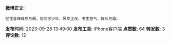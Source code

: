 **微博正文**: 
```
忆往昔峥嵘岁月稠，恰同学少年，风华正茂，书生意气，挥斥方遒。
```
**发布时间**: 2023-09-28 13:49:00
**发布工具**: iPhone客户端
**点赞数**: 64
**转发数**: 3
**评论数**: 12
